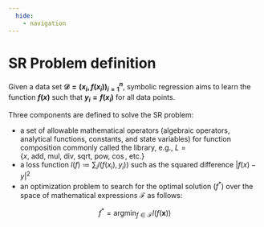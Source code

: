 ```yaml
---
  hide:
    - navigation
---
```


# SR Problem definition

Given a data set **$\mathcal{D} =(x_i,f(x_i))_{i=1}^{n}$**, symbolic regression aims to learn the function **$f(x)$** such that **$y_i = f(x_i)$** for all data points.

Three components are defined to solve the SR problem:

  * a set of allowable mathematical operators (algebraic operators, analytical functions, constants, and state variables) for function composition commonly called the library, e.g., $L = \{x,~\mathrm{add,~mul,~div,~sqrt,~pow,~\cos,~etc.}\}$
  * a loss function $l(f) \coloneqq \sum_i l(f(x_i),y_i))$ such as the squared difference $|f(x) - y|^2$
  * an optimization problem to search for the optimal solution ($f^{*}$) over the space of mathematical expressions $\mathcal{F}$ as follows: 

   $$f^{*} = \mathrm{argmin}_{f \in\mathcal{F}} l(f(\mathbf{x}))$$
